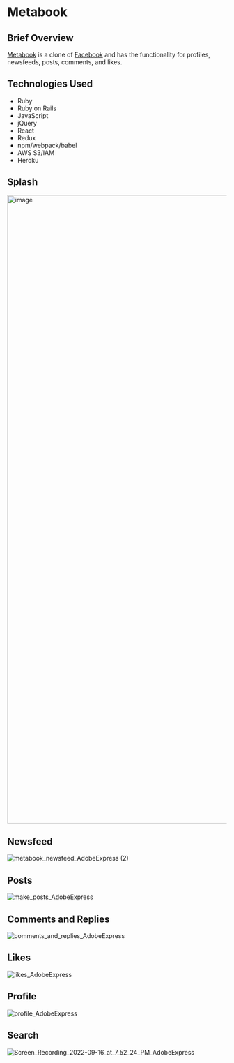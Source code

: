 # Metabook

## Brief Overview
[Metabook](http://metabookclone.herokuapp.com/#/) is a clone of [Facebook](https://facebook.com) and has the functionality for profiles, newsfeeds, posts, comments, and likes.

## Technologies Used
  * Ruby
  * Ruby on Rails
  * JavaScript
  * jQuery
  * React
  * Redux
  * npm/webpack/babel
  * AWS S3/IAM
  * Heroku

## Splash
<img width="1440" alt="image" src="https://user-images.githubusercontent.com/98574332/186919132-f0ce41f6-d805-406c-8ef7-eed8522bc1d7.png">

## Newsfeed
![metabook_newsfeed_AdobeExpress (2)](https://user-images.githubusercontent.com/98574332/190830681-a8bd1351-a3fc-4d93-9985-77d7a9d4a1e8.gif)

## Posts
![make_posts_AdobeExpress](https://user-images.githubusercontent.com/98574332/190830843-41012084-db44-42cc-ad49-bb9389e8c978.gif)

## Comments and Replies
![comments_and_replies_AdobeExpress](https://user-images.githubusercontent.com/98574332/190830977-ed9df086-8e72-43fb-8312-fab4ccece5de.gif)

## Likes
![likes_AdobeExpress](https://user-images.githubusercontent.com/98574332/190831071-8a562b07-e49d-4e1b-adb3-d067b5b6f531.gif)

## Profile
![profile_AdobeExpress](https://user-images.githubusercontent.com/98574332/190831451-772be1fa-1e40-47ed-8763-3fe924dae24d.gif)

## Search
![Screen_Recording_2022-09-16_at_7_52_24_PM_AdobeExpress](https://user-images.githubusercontent.com/98574332/190831578-f8d6ab46-0739-45f0-8177-a6fd739d6806.gif)

